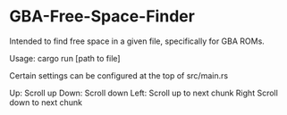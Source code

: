 # GBA-Free-Space-Finder

Intended to find free space in a given file, specifically for GBA ROMs.

Usage:
cargo run [path to file]

Certain settings can be configured at the top of src/main.rs

Up: Scroll up
Down: Scroll down
Left: Scroll up to next chunk
Right Scroll down to next chunk
